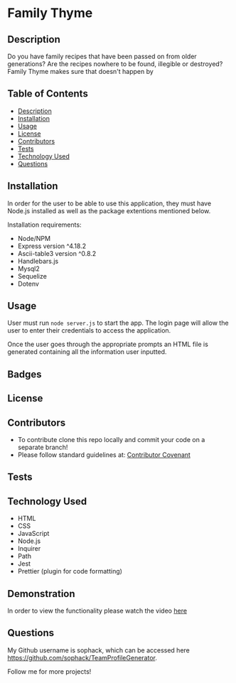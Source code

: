 # Family Thyme 


## Description
Do you have family recipes that have been passed on from older generations? Are the recipes nowhere to be found, illegible or destroyed? Family Thyme makes sure that doesn't happen by  


## Table of Contents
- [Description](#description)
- [Installation](#installation)
- [Usage](#usage)
- [License](#license)
- [Contributors](#contributors)
- [Tests](#tests)
- [Technology Used](#technology-used)
- [Questions](#questions)

## Installation

In order for the user to be able to use this application, they must have Node.js installed as well as the package extentions mentioned below. 

Installation requirements: 
- Node/NPM 
- Express version ^4.18.2
- Ascii-table3 version ^0.8.2
- Handlebars.js
- Mysql2 
- Sequelize
- Dotenv 


## Usage

User must run ```node server.js``` to start the app. The login page will allow the user to enter their credentials to access the application. 

Once the user goes through the appropriate prompts an HTML file is generated containing all the information user inputted. 


## Badges


## License


## Contributors
* To contribute clone this repo locally and commit your code on a separate branch!
* Please follow standard guidelines at: [Contributor Covenant](https://www.contributor-covenant.org/) 

## Tests


## Technology Used
- HTML
- CSS
- JavaScript
- Node.js
- Inquirer
- Path
- Jest
- Prettier (plugin for code formatting) 

## Demonstration
In order to view the functionality please watch the video [here](https://github.com/Sophack/TeamProfileGenerator/blob/main/TeamProfileGen%20Video.mp4)

## Questions

My Github username is sophack, which can be accessed here https://github.com/sophack/TeamProfileGenerator.

Follow me for more projects!
  
